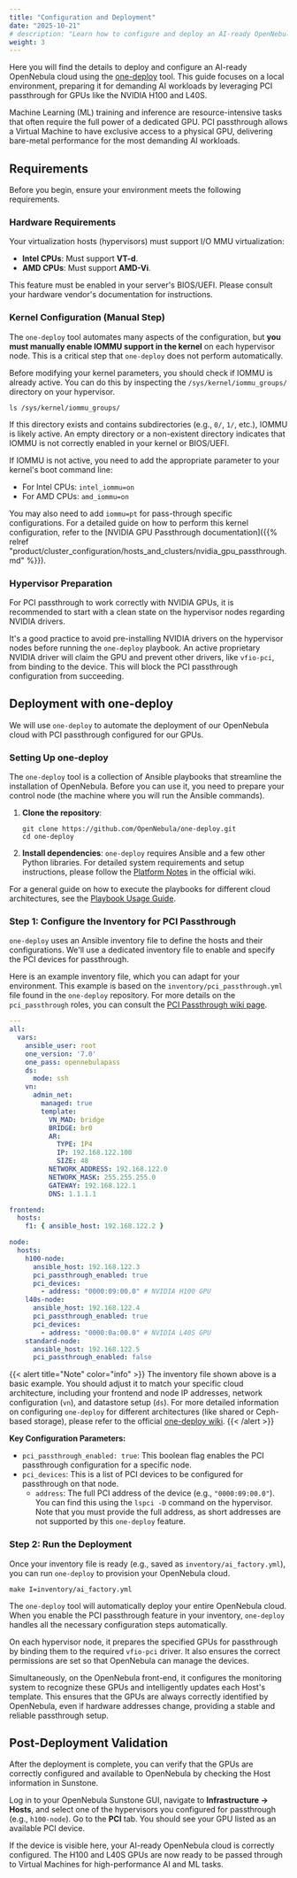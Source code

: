 ```yaml
---
title: "Configuration and Deployment"
date: "2025-10-21"
# description: "Learn how to configure and deploy an AI-ready OpenNebula cloud with PCI passthrough for GPUs using one-deploy."
weight: 3
---
```


Here you will find the details to deploy and configure an AI-ready OpenNebula cloud using the [one-deploy](https://github.com/OpenNebula/one-deploy) tool. This guide focuses on a local environment, preparing it for demanding AI workloads by leveraging PCI passthrough for GPUs like the NVIDIA H100 and L40S.

Machine Learning (ML) training and inference are resource-intensive tasks that often require the full power of a dedicated GPU. PCI passthrough allows a Virtual Machine to have exclusive access to a physical GPU, delivering bare-metal performance for the most demanding AI workloads.

## Requirements

Before you begin, ensure your environment meets the following requirements.

### Hardware Requirements

Your virtualization hosts (hypervisors) must support I/O MMU virtualization:
*   **Intel CPUs**: Must support **VT-d**.
*   **AMD CPUs**: Must support **AMD-Vi**.

This feature must be enabled in your server's BIOS/UEFI. Please consult your hardware vendor's documentation for instructions.

### Kernel Configuration (Manual Step)

The `one-deploy` tool automates many aspects of the configuration, but **you must manually enable IOMMU support in the kernel** on each hypervisor node. This is a critical step that `one-deploy` does not perform automatically.

Before modifying your kernel parameters, you should check if IOMMU is already active. You can do this by inspecting the `/sys/kernel/iommu_groups/` directory on your hypervisor.

```shell
ls /sys/kernel/iommu_groups/
```

If this directory exists and contains subdirectories (e.g., `0/`, `1/`, etc.), IOMMU is likely active. An empty directory or a non-existent directory indicates that IOMMU is not correctly enabled in your kernel or BIOS/UEFI.

If IOMMU is not active, you need to add the appropriate parameter to your kernel's boot command line:

*   For Intel CPUs: `intel_iommu=on`
*   For AMD CPUs: `amd_iommu=on`

You may also need to add `iommu=pt` for pass-through specific configurations. For a detailed guide on how to perform this kernel configuration, refer to the [NVIDIA GPU Passthrough documentation]({{% relref "product/cluster_configuration/hosts_and_clusters/nvidia_gpu_passthrough.md" %}}).

### Hypervisor Preparation

For PCI passthrough to work correctly with NVIDIA GPUs, it is recommended to start with a clean state on the hypervisor nodes regarding NVIDIA drivers.

It's a good practice to avoid pre-installing NVIDIA drivers on the hypervisor nodes before running the `one-deploy` playbook. An active proprietary NVIDIA driver will claim the GPU and prevent other drivers, like `vfio-pci`, from binding to the device. This will block the PCI passthrough configuration from succeeding.

## Deployment with one-deploy

We will use `one-deploy` to automate the deployment of our OpenNebula cloud with PCI passthrough configured for our GPUs.

### Setting Up one-deploy

The `one-deploy` tool is a collection of Ansible playbooks that streamline the installation of OpenNebula. Before you can use it, you need to prepare your control node (the machine where you will run the Ansible commands).

1.  **Clone the repository**:
    ```shell
    git clone https://github.com/OpenNebula/one-deploy.git
    cd one-deploy
    ```
2.  **Install dependencies**:
    `one-deploy` requires Ansible and a few other Python libraries. For detailed system requirements and setup instructions, please follow the [Platform Notes](https://github.com/OpenNebula/one-deploy/wiki/sys_reqs) in the official wiki.

For a general guide on how to execute the playbooks for different cloud architectures, see the [Playbook Usage Guide](https://github.com/OpenNebula/one-deploy/wiki/sys_use).

### Step 1: Configure the Inventory for PCI Passthrough

`one-deploy` uses an Ansible inventory file to define the hosts and their configurations. We'll use a dedicated inventory file to enable and specify the PCI devices for passthrough.

Here is an example inventory file, which you can adapt for your environment. This example is based on the `inventory/pci_passthrough.yml` file found in the `one-deploy` repository. For more details on the `pci_passthrough` roles, you can consult the [PCI Passthrough wiki page](https://github.com/OpenNebula/one-deploy/wiki/pci_passthrough).

```yaml
---
all:
  vars:
    ansible_user: root
    one_version: '7.0'
    one_pass: opennebulapass
    ds:
      mode: ssh
    vn:
      admin_net:
        managed: true
        template:
          VN_MAD: bridge
          BRIDGE: br0
          AR:
            TYPE: IP4
            IP: 192.168.122.100
            SIZE: 48
          NETWORK_ADDRESS: 192.168.122.0
          NETWORK_MASK: 255.255.255.0
          GATEWAY: 192.168.122.1
          DNS: 1.1.1.1

frontend:
  hosts:
    f1: { ansible_host: 192.168.122.2 }

node:
  hosts:
    h100-node:
      ansible_host: 192.168.122.3
      pci_passthrough_enabled: true
      pci_devices:
        - address: "0000:09:00.0" # NVIDIA H100 GPU
    l40s-node:
      ansible_host: 192.168.122.4
      pci_passthrough_enabled: true
      pci_devices:
        - address: "0000:0a:00.0" # NVIDIA L40S GPU
    standard-node:
      ansible_host: 192.168.122.5
      pci_passthrough_enabled: false
```

{{< alert title="Note" color="info" >}}
The inventory file shown above is a basic example. You should adjust it to match your specific cloud architecture, including your frontend and node IP addresses, network configuration (`vn`), and datastore setup (`ds`). For more detailed information on configuring `one-deploy` for different architectures (like shared or Ceph-based storage), please refer to the official [one-deploy wiki](https://github.com/OpenNebula/one-deploy/wiki).
{{< /alert >}}

**Key Configuration Parameters:**

*   `pci_passthrough_enabled: true`: This boolean flag enables the PCI passthrough configuration for a specific node.
*   `pci_devices`: This is a list of PCI devices to be configured for passthrough on that node.
    *   `address`: The full PCI address of the device (e.g., `"0000:09:00.0"`). You can find this using the `lspci -D` command on the hypervisor. Note that you must provide the full address, as short addresses are not supported by this `one-deploy` feature.

### Step 2: Run the Deployment

Once your inventory file is ready (e.g., saved as `inventory/ai_factory.yml`), you can run `one-deploy` to provision your OpenNebula cloud.

```shell
make I=inventory/ai_factory.yml
```

The `one-deploy` tool will automatically deploy your entire OpenNebula cloud. When you enable the PCI passthrough feature in your inventory, `one-deploy` handles all the necessary configuration steps automatically.

On each hypervisor node, it prepares the specified GPUs for passthrough by binding them to the required `vfio-pci` driver. It also ensures the correct permissions are set so that OpenNebula can manage the devices.

Simultaneously, on the OpenNebula front-end, it configures the monitoring system to recognize these GPUs and intelligently updates each Host's template. This ensures that the GPUs are always correctly identified by OpenNebula, even if hardware addresses change, providing a stable and reliable passthrough setup.

## Post-Deployment Validation

After the deployment is complete, you can verify that the GPUs are correctly configured and available to OpenNebula by checking the Host information in Sunstone.

Log in to your OpenNebula Sunstone GUI, navigate to **Infrastructure -> Hosts**, and select one of the hypervisors you configured for passthrough (e.g., `h100-node`). Go to the **PCI** tab. You should see your GPU listed as an available PCI device.

If the device is visible here, your AI-ready OpenNebula cloud is correctly configured. The H100 and L40S GPUs are now ready to be passed through to Virtual Machines for high-performance AI and ML tasks.
